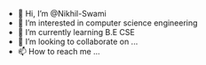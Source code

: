 - 👋 Hi, I’m @Nikhil-Swami
- 👀 I’m interested in computer science engineering 
- 🌱 I’m currently learning B.E CSE
- 💞️ I’m looking to collaborate on ...
- 📫 How to reach me ...

<!---
Nikhil-Swami/Nikhil-Swami is a ✨ special ✨ repository because its `README.md` (this file) appears on your GitHub profile.
You can click the Preview link to take a look at your changes.
--->

